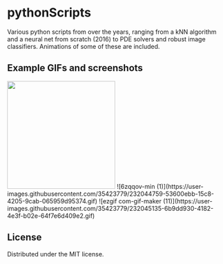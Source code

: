 # pythonScripts
Various python scripts from over the years, ranging from a kNN algorithm and a neural net from scratch (2016) to PDE solvers and robust image classifiers. Animations of some of these are included.

## Example GIFs and screenshots

<img src="https://user-images.githubusercontent.com/35423779/232044759-53600ebb-15c8-4205-9cab-065959d95374.gif" width="250" height="250"/>
![6zqqov-min (1)](https://user-images.githubusercontent.com/35423779/232044759-53600ebb-15c8-4205-9cab-065959d95374.gif)
![ezgif com-gif-maker (11)](https://user-images.githubusercontent.com/35423779/232045135-6b9dd930-4182-4e3f-b02e-64f7e6d409e2.gif)


## License

Distributed under the MIT license.
